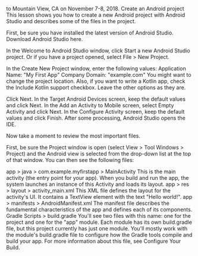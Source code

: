  to Mountain View, CA on November 7-8, 2018.
Create an Android project
This lesson shows you how to create a new Android project with Android Studio and describes some of the files in the project.

First, be sure you have installed the latest version of Android Studio. Download Android Studio here.

In the Welcome to Android Studio window, click Start a new Android Studio project. 
Or if you have a project opened, select File > New Project.

In the Create New Project window, enter the following values:
Application Name: "My First App"
Company Domain: "example.com"
You might want to change the project location. Also, if you want to write a Kotlin app, check the Include Kotlin support checkbox. Leave the other options as they are.

Click Next.
In the Target Android Devices screen, keep the default values and click Next.
In the Add an Activity to Mobile screen, select Empty Activity and click Next.
In the Configure Activity screen, keep the default values and click Finish.
After some processing, Android Studio opens the IDE.


Now take a moment to review the most important files.

First, be sure the Project window is open (select View > Tool Windows > Project) and the Android view is selected from the drop-down list at the top of that window. You can then see the following files:

app > java > com.example.myfirstapp > MainActivity
This is the main activity (the entry point for your app). When you build and run the app, the system launches an instance of this Activity and loads its layout.
app > res > layout > activity_main.xml
This XML file defines the layout for the activity's UI. It contains a TextView element with the text "Hello world!".
app > manifests > AndroidManifest.xml
The manifest file describes the fundamental characteristics of the app and defines each of its components.
Gradle Scripts > build.gradle
You'll see two files with this name: one for the project and one for the "app" module. Each module has its own build.gradle file, but this project currently has just one module. You'll mostly work with the module's build.gradle file to configure how the Gradle tools compile and build your app. For more information about this file, see Configure Your Build.
